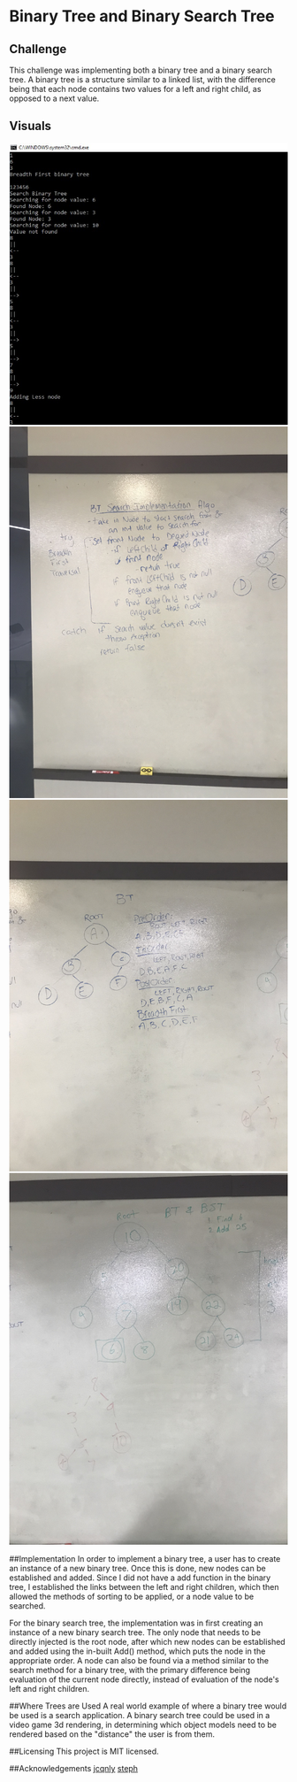 # Binary Tree and Binary Search Tree

## Challenge
This challenge was implementing both a binary tree and a binary search tree. A binary tree is a structure similar to a linked list, with the difference being that each node contains two values for a left and right child, as opposed to a next value. 

## Visuals
![Binary Tree 1](../../Assets/Tree1.jpg)
![Binary Tree 2](../../Assets/Tree2.jpg)
![Binary Tree 3](../../Assets/Tree3.jpg)
![Binary Tree 4](../../Assets/Tree4.jpg)

##Implementation
In order to implement a binary tree, a user has to create an instance of a new binary tree. Once this is done, new nodes can be established and added. Since I did not have a add function in the binary tree, I established the links between the left and right children, which then allowed the methods of sorting to be applied, or a node value to be searched. 

For the binary search tree, the implementation was in first creating an instance of a new binary search tree. The only node that needs to be directly injected is the root node, after which new nodes can be established and added using the in-built Add() method, which puts the node in the appropriate order. A node can also be found via a method similar to the search method for a binary tree, with the primary difference being evaluation of the current node directly, instead of evaluation of the node's left and right children.

##Where Trees are Used
A real world example of where a binary tree would be used is a search application. A binary search tree could be used in a video game 3d rendering, in determining which object models need to be rendered based on the "distance" the user is from them.

##Licensing
This project is MIT licensed.

##Acknowledgements
[jcqnly](https://github.com/jcqnly)
[steph](https://github.com/IndigoShock)

